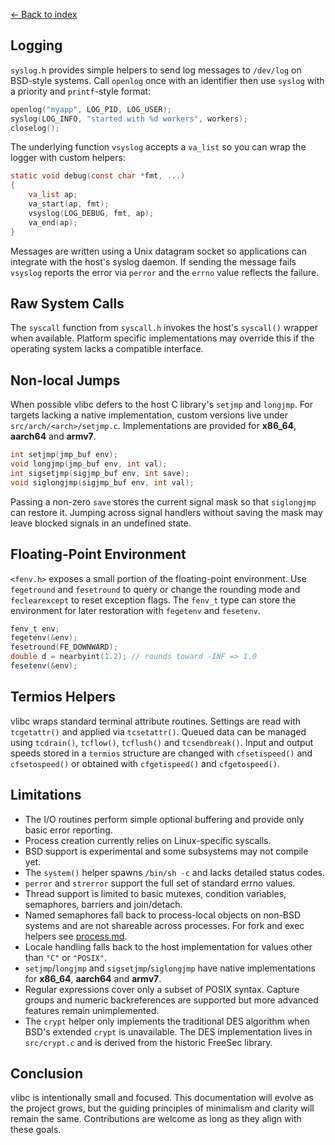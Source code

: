 [← Back to index](index.md)

## Logging

`syslog.h` provides simple helpers to send log messages to `/dev/log` on
BSD-style systems. Call `openlog` once with an identifier then use `syslog`
with a priority and `printf`-style format:

```c
openlog("myapp", LOG_PID, LOG_USER);
syslog(LOG_INFO, "started with %d workers", workers);
closelog();
```

The underlying function `vsyslog` accepts a `va_list` so you can wrap the
logger with custom helpers:

```c
static void debug(const char *fmt, ...)
{
    va_list ap;
    va_start(ap, fmt);
    vsyslog(LOG_DEBUG, fmt, ap);
    va_end(ap);
}
```

Messages are written using a Unix datagram socket so applications can integrate
with the host's syslog daemon. If sending the message fails `vsyslog` reports
the error via `perror` and the `errno` value reflects the failure.

## Raw System Calls

The `syscall` function from `syscall.h` invokes the host's `syscall()`
wrapper when available. Platform specific implementations may override
this if the operating system lacks a compatible interface.

## Non-local Jumps

When possible vlibc defers to the host C library's `setjmp` and `longjmp`.
For targets lacking a native implementation, custom versions live under
`src/arch/<arch>/setjmp.c`. Implementations are provided for
**x86_64**, **aarch64** and **armv7**.

```c
int setjmp(jmp_buf env);
void longjmp(jmp_buf env, int val);
int sigsetjmp(sigjmp_buf env, int save);
void siglongjmp(sigjmp_buf env, int val);
```

Passing a non-zero `save` stores the current signal mask so that
`siglongjmp` can restore it.  Jumping across signal handlers without
saving the mask may leave blocked signals in an undefined state.

## Floating-Point Environment

`<fenv.h>` exposes a small portion of the floating-point environment. Use
`fegetround` and `fesetround` to query or change the rounding mode and
`feclearexcept` to reset exception flags. The `fenv_t` type can store the
environment for later restoration with `fegetenv` and `fesetenv`.

```c
fenv_t env;
fegetenv(&env);
fesetround(FE_DOWNWARD);
double d = nearbyint(1.2); // rounds toward -INF => 1.0
fesetenv(&env);
```

## Termios Helpers

vlibc wraps standard terminal attribute routines.  Settings are read with
`tcgetattr()` and applied via `tcsetattr()`.  Queued data can be managed using
`tcdrain()`, `tcflow()`, `tcflush()` and `tcsendbreak()`.  Input and output
speeds stored in a `termios` structure are changed with `cfsetispeed()` and
`cfsetospeed()` or obtained with `cfgetispeed()` and `cfgetospeed()`.

## Limitations

 - The I/O routines perform simple optional buffering and provide only
   basic error reporting.
 - Process creation currently relies on Linux-specific syscalls.
 - BSD support is experimental and some subsystems may not compile yet.
 - The `system()` helper spawns `/bin/sh -c` and lacks detailed status
   codes.
 - `perror` and `strerror` support the full set of standard errno values.
- Thread support is limited to basic mutexes, condition variables,
  semaphores, barriers and join/detach.
- Named semaphores fall back to process-local objects on non-BSD systems and are
  not shareable across processes. For fork and exec helpers see
  [process.md](process.md).
- Locale handling falls back to the host implementation for values other
  than `"C"` or `"POSIX"`.
- `setjmp`/`longjmp` and `sigsetjmp`/`siglongjmp` have native implementations
  for **x86_64**, **aarch64** and **armv7**.
- Regular expressions cover only a subset of POSIX syntax. Capture
  groups and numeric backreferences are supported but more advanced
  features remain unimplemented.
- The `crypt` helper only implements the traditional DES algorithm when
  BSD's extended `crypt` is unavailable. The DES implementation lives in
  `src/crypt.c` and is derived from the historic FreeSec library.

## Conclusion

vlibc is intentionally small and focused. This documentation will evolve as the project grows, but the guiding principles of minimalism and clarity will remain the same. Contributions are welcome as long as they align with these goals.
